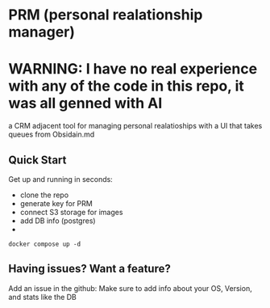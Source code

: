 # PRM (personal realationship manager)

# WARNING: I have no real experience with any of the code in this repo, it was all genned with AI


a CRM adjacent tool for managing personal realatioships with a UI that takes queues from Obsidain.md



## Quick Start

Get up and running in seconds:

- clone the repo
- generate key for PRM
- connect S3 storage for images
- add DB info (postgres)
- 
```
docker compose up -d
```

## Having issues? Want a feature?
Add an issue in the github:
Make sure to add info about your OS, Version, and stats like the DB
